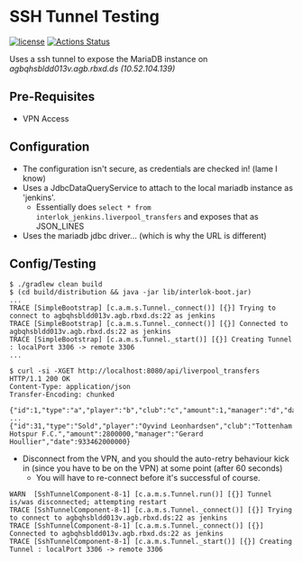 # SSH Tunnel Testing

[![license](https://img.shields.io/github/license/interlok-testing/testing_sshtunnel.svg)](https://github.com/interlok-testing/testing_sshtunnel/blob/develop/LICENSE)
[![Actions Status](https://github.com/interlok-testing/testing_sshtunnel/actions/workflows/gradle-build.yml/badge.svg)](https://github.com/interlok-testing/testing_sshtunnel/actions/workflows/gradle-build.yml)

Uses a ssh tunnel to expose the MariaDB instance on _agbqhsbldd013v.agb.rbxd.ds (10.52.104.139)_

## Pre-Requisites

- VPN Access

## Configuration

- The configuration isn't secure, as credentials are checked in! (lame I know)
- Uses a JdbcDataQueryService to attach to the local mariadb instance as 'jenkins'.
    - Essentially does `select * from interlok_jenkins.liverpool_transfers` and exposes that as JSON_LINES
- Uses the mariadb jdbc driver... (which is why the URL is different)

## Config/Testing


```
$ ./gradlew clean build
$ (cd build/distribution && java -jar lib/interlok-boot.jar)
...
TRACE [SimpleBootstrap] [c.a.m.s.Tunnel._connect()] [{}] Trying to connect to agbqhsbldd013v.agb.rbxd.ds:22 as jenkins
TRACE [SimpleBootstrap] [c.a.m.s.Tunnel._connect()] [{}] Connected to agbqhsbldd013v.agb.rbxd.ds:22 as jenkins
TRACE [SimpleBootstrap] [c.a.m.s.Tunnel._start()] [{}] Creating Tunnel : localPort 3306 -> remote 3306
...

$ curl -si -XGET http://localhost:8080/api/liverpool_transfers
HTTP/1.1 200 OK
Content-Type: application/json
Transfer-Encoding: chunked

{"id":1,"type":"a","player":"b","club":"c","amount":1,"manager":"d","date":946684800000}
...
{"id":31,"type":"Sold","player":"Oyvind Leonhardsen","club":"Tottenham Hotspur F.C.","amount":2800000,"manager":"Gerard Houllier","date":933462000000}

```

- Disconnect from the VPN, and you should the auto-retry behaviour kick in (since you have to be on the VPN) at some point (after 60 seconds)
    - You will have to re-connect before it's successful of course.

```
WARN  [SshTunnelComponent-8-1] [c.a.m.s.Tunnel.run()] [{}] Tunnel is/was disconnected; attempting restart
TRACE [SshTunnelComponent-8-1] [c.a.m.s.Tunnel._connect()] [{}] Trying to connect to agbqhsbldd013v.agb.rbxd.ds:22 as jenkins
TRACE [SshTunnelComponent-8-1] [c.a.m.s.Tunnel._connect()] [{}] Connected to agbqhsbldd013v.agb.rbxd.ds:22 as jenkins
TRACE [SshTunnelComponent-8-1] [c.a.m.s.Tunnel._start()] [{}] Creating Tunnel : localPort 3306 -> remote 3306
```